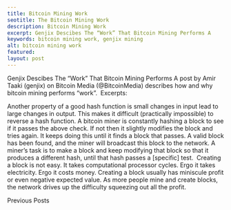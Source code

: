 ```yaml
---
title: Bitcoin Mining Work
seotitle: The Bitcoin Mining Work
description: Bitcoin Mining Work
excerpt: Genjix Descibes The “Work” That Bitcoin Mining Performs A 
keywords: bitcoin mining work, genjix mining
alt: bitcoin mining work
featured: 
layout: post
---
```

Genjix Descibes The “Work” That Bitcoin Mining Performs
A post by Amir Taaki (genjix) on Bitcoin Media (@BitcoinMedia) describes how and why bitcoin mining performs “work”.  Excerpts:

Another property of a good hash function is small changes in input lead to large changes in output. This makes it difficult (practically impossible) to reverse a hash function.
A bitcoin miner is constantly hashing a block to see if it passes the above check. If not then it slightly modifies the block and tries again. It keeps doing this until it finds a block that passes. A valid block has been found, and the miner will broadcast this block to the network.
A miner’s task is to make a block and keep modifying that block so that it produces a different hash, until that hash passes a [specific] test. 
Creating a block is not easy. It takes computational processor cycles. Ergo it takes electricity. Ergo it costs money. Creating a block usually has miniscule profit or even negative expected value. As more people mine and create blocks, the network drives up the difficulty squeezing out all the profit.

Previous Posts
